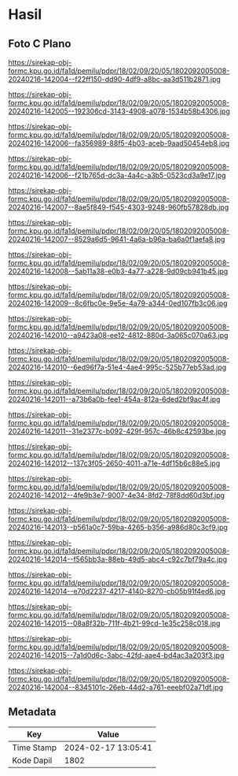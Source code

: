 # Hasil

## Foto C Plano

https://sirekap-obj-formc.kpu.go.id/fa1d/pemilu/pdpr/18/02/09/20/05/1802092005008-20240216-142004--f22ff150-dd90-4df9-a8bc-aa3d511b2871.jpg

https://sirekap-obj-formc.kpu.go.id/fa1d/pemilu/pdpr/18/02/09/20/05/1802092005008-20240216-142005--192306cd-3143-4908-a078-1534b58b4306.jpg

https://sirekap-obj-formc.kpu.go.id/fa1d/pemilu/pdpr/18/02/09/20/05/1802092005008-20240216-142006--fa356989-88f5-4b03-aceb-9aad50454eb8.jpg

https://sirekap-obj-formc.kpu.go.id/fa1d/pemilu/pdpr/18/02/09/20/05/1802092005008-20240216-142006--f21b765d-dc3a-4a4c-a3b5-0523cd3a9e17.jpg

https://sirekap-obj-formc.kpu.go.id/fa1d/pemilu/pdpr/18/02/09/20/05/1802092005008-20240216-142007--8ae5f849-f545-4303-9248-960fb57828db.jpg

https://sirekap-obj-formc.kpu.go.id/fa1d/pemilu/pdpr/18/02/09/20/05/1802092005008-20240216-142007--8529a6d5-9641-4a6a-b96a-ba6a0f1aefa8.jpg

https://sirekap-obj-formc.kpu.go.id/fa1d/pemilu/pdpr/18/02/09/20/05/1802092005008-20240216-142008--5ab11a38-e0b3-4a77-a228-9d09cb941b45.jpg

https://sirekap-obj-formc.kpu.go.id/fa1d/pemilu/pdpr/18/02/09/20/05/1802092005008-20240216-142009--8c6fbc0e-9e5e-4a79-a344-0ed107fb3c06.jpg

https://sirekap-obj-formc.kpu.go.id/fa1d/pemilu/pdpr/18/02/09/20/05/1802092005008-20240216-142010--a9423a08-ee12-4812-880d-3a065c070a63.jpg

https://sirekap-obj-formc.kpu.go.id/fa1d/pemilu/pdpr/18/02/09/20/05/1802092005008-20240216-142010--6ed96f7a-51e4-4ae4-995c-525b77eb53ad.jpg

https://sirekap-obj-formc.kpu.go.id/fa1d/pemilu/pdpr/18/02/09/20/05/1802092005008-20240216-142011--a73b6a0b-fee1-454a-812a-6ded2bf9ac4f.jpg

https://sirekap-obj-formc.kpu.go.id/fa1d/pemilu/pdpr/18/02/09/20/05/1802092005008-20240216-142011--31e2377c-b092-429f-957c-46b8c42593be.jpg

https://sirekap-obj-formc.kpu.go.id/fa1d/pemilu/pdpr/18/02/09/20/05/1802092005008-20240216-142012--137c3f05-2650-4011-a71e-4df15b6c88e5.jpg

https://sirekap-obj-formc.kpu.go.id/fa1d/pemilu/pdpr/18/02/09/20/05/1802092005008-20240216-142012--4fe9b3e7-9007-4e34-8fd2-78f8dd60d3bf.jpg

https://sirekap-obj-formc.kpu.go.id/fa1d/pemilu/pdpr/18/02/09/20/05/1802092005008-20240216-142013--b561a0c7-59ba-4265-b356-a986d80c3cf9.jpg

https://sirekap-obj-formc.kpu.go.id/fa1d/pemilu/pdpr/18/02/09/20/05/1802092005008-20240216-142014--f565bb3a-88eb-49d5-abc4-c92c7bf79a4c.jpg

https://sirekap-obj-formc.kpu.go.id/fa1d/pemilu/pdpr/18/02/09/20/05/1802092005008-20240216-142014--e70d2237-4217-4140-8270-cb05b91f4ed6.jpg

https://sirekap-obj-formc.kpu.go.id/fa1d/pemilu/pdpr/18/02/09/20/05/1802092005008-20240216-142015--08a8f32b-711f-4b21-99cd-1e35c258c018.jpg

https://sirekap-obj-formc.kpu.go.id/fa1d/pemilu/pdpr/18/02/09/20/05/1802092005008-20240216-142015--7a1d0d6c-3abc-42fd-aae4-bd4ac3a203f3.jpg

https://sirekap-obj-formc.kpu.go.id/fa1d/pemilu/pdpr/18/02/09/20/05/1802092005008-20240216-142004--8345101c-26eb-44d2-a761-eeebf02a71df.jpg


## Metadata

| Key        | Value               |
| ---------- | ------------------- |
| Time Stamp | 2024-02-17 13:05:41 |
| Kode Dapil | 1802                |



